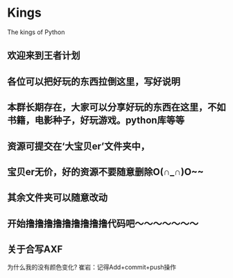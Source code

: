 # Kings
The kings of Python
## 欢迎来到王者计划
## 各位可以把好玩的东西拉倒这里，写好说明
## 本群长期存在，大家可以分享好玩的东西在这里，不如书籍，电影种子，好玩游戏。python库等等
## 资源可提交在‘大宝贝er’文件夹中，
## 宝贝er无价，好的资源不要随意删除O(∩_∩)O~~
## 其余文件夹可以随意改动
## 开始撸撸撸撸撸撸撸撸撸代码吧～～～～～～～


## 关于合写AXF




为什么我的没有颜色变化?
崔岩：记得Add+commit+push操作
